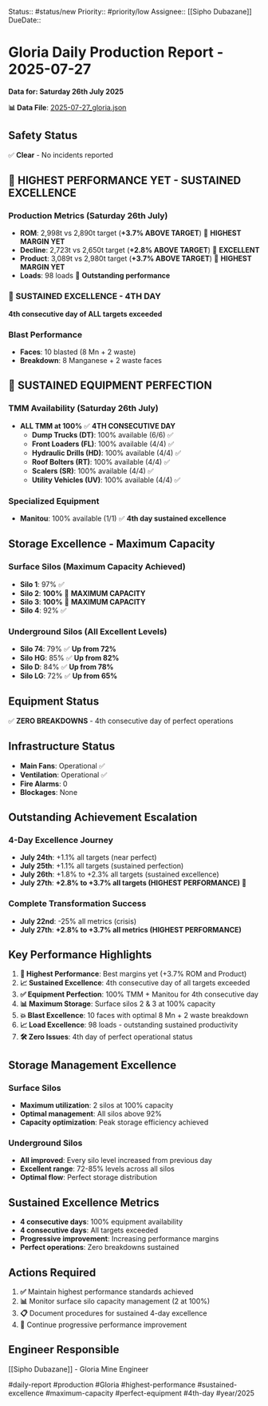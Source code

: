 Status:: #status/new
Priority:: #priority/low
Assignee:: [[Sipho Dubazane]]
DueDate::

# Gloria Daily Production Report - 2025-07-27
**Data for: Saturday 26th July 2025**

**📊 Data File**: [2025-07-27_gloria.json](data/2025-07-27_gloria.json)

## Safety Status
✅ **Clear** - No incidents reported

## 🎉 HIGHEST PERFORMANCE YET - SUSTAINED EXCELLENCE

### Production Metrics (Saturday 26th July)
- **ROM**: 2,998t vs 2,890t target (**+3.7% ABOVE TARGET**) 🎉 **HIGHEST MARGIN YET**
- **Decline**: 2,723t vs 2,650t target (**+2.8% ABOVE TARGET**) 🎯 **EXCELLENT**
- **Product**: 3,089t vs 2,980t target (**+3.7% ABOVE TARGET**) 🎉 **HIGHEST MARGIN YET**
- **Loads**: 98 loads 🎉 **Outstanding performance**

### 🎯 SUSTAINED EXCELLENCE - 4TH DAY
**4th consecutive day of ALL targets exceeded**

### Blast Performance
- **Faces**: 10 blasted (8 Mn + 2 waste)
- **Breakdown**: 8 Manganese + 2 waste faces

## 🎉 SUSTAINED EQUIPMENT PERFECTION

### TMM Availability (Saturday 26th July)
- **ALL TMM at 100%** ✅ **4TH CONSECUTIVE DAY**
  - **Dump Trucks (DT)**: 100% available (6/6) ✅
  - **Front Loaders (FL)**: 100% available (4/4) ✅
  - **Hydraulic Drills (HD)**: 100% available (4/4) ✅
  - **Roof Bolters (RT)**: 100% available (4/4) ✅
  - **Scalers (SR)**: 100% available (4/4) ✅
  - **Utility Vehicles (UV)**: 100% available (4/4) ✅

### Specialized Equipment
- **Manitou**: 100% available (1/1) ✅ **4th day sustained excellence**

## Storage Excellence - Maximum Capacity

### Surface Silos (Maximum Capacity Achieved)
- **Silo 1**: 97% ✅
- **Silo 2**: **100%** 🎉 **MAXIMUM CAPACITY**
- **Silo 3**: **100%** 🎉 **MAXIMUM CAPACITY**
- **Silo 4**: 92% ✅

### Underground Silos (All Excellent Levels)
- **Silo 74**: 79% ✅ **Up from 72%**
- **Silo HG**: 85% ✅ **Up from 82%**
- **Silo D**: 84% ✅ **Up from 78%**
- **Silo LG**: 72% ✅ **Up from 65%**

## Equipment Status
✅ **ZERO BREAKDOWNS** - 4th consecutive day of perfect operations

## Infrastructure Status
- **Main Fans**: Operational ✅
- **Ventilation**: Operational ✅
- **Fire Alarms**: 0
- **Blockages**: None

## Outstanding Achievement Escalation
### 4-Day Excellence Journey
- **July 24th**: +1.1% all targets (near perfect)
- **July 25th**: +1.1% all targets (sustained perfection)
- **July 26th**: +1.8% to +2.3% all targets (sustained excellence)
- **July 27th**: **+2.8% to +3.7% all targets (HIGHEST PERFORMANCE)** 🎉

### Complete Transformation Success
- **July 22nd**: -25% all metrics (crisis)
- **July 27th**: **+2.8% to +3.7% all metrics (HIGHEST PERFORMANCE)**

## Key Performance Highlights
1. **🎉 Highest Performance**: Best margins yet (+3.7% ROM and Product)
2. **📈 Sustained Excellence**: 4th consecutive day of all targets exceeded
3. **✅ Equipment Perfection**: 100% TMM + Manitou for 4th consecutive day
4. **📊 Maximum Storage**: Surface silos 2 & 3 at 100% capacity
5. **💥 Blast Excellence**: 10 faces with optimal 8 Mn + 2 waste breakdown
6. **📈 Load Excellence**: 98 loads - outstanding sustained productivity
7. **🛠️ Zero Issues**: 4th day of perfect operational status

## Storage Management Excellence
### Surface Silos
- **Maximum utilization**: 2 silos at 100% capacity
- **Optimal management**: All silos above 92%
- **Capacity optimization**: Peak storage efficiency achieved

### Underground Silos
- **All improved**: Every silo level increased from previous day
- **Excellent range**: 72-85% levels across all silos
- **Optimal flow**: Perfect storage distribution

## Sustained Excellence Metrics
- **4 consecutive days**: 100% equipment availability
- **4 consecutive days**: All targets exceeded
- **Progressive improvement**: Increasing performance margins
- **Perfect operations**: Zero breakdowns sustained

## Actions Required
1. **✅** Maintain highest performance standards achieved
2. **📊** Monitor surface silo capacity management (2 at 100%)
3. **📋** Document procedures for sustained 4-day excellence
4. **🎯** Continue progressive performance improvement

## Engineer Responsible
[[Sipho Dubazane]] - Gloria Mine Engineer

#daily-report #production #Gloria #highest-performance #sustained-excellence #maximum-capacity #perfect-equipment #4th-day #year/2025